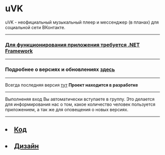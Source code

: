# uVK
uVK - неофициальный музыкальный плеер и мессенджер (в планах)  для социальной сети ВКонтакте.
<hr>
<h3><a href="https://www.microsoft.com/ru-RU/download/details.aspx?id=17851">Для функционирования приложения требуется .NET Framework</a></h3>
<hr>
<h3> Подробнее о версиях и обновлениях <a href="https://github.com/h10ne/uVK/releases">здесь</a> </h3>
<hr>
Всегда последняя версия <a href="https://yadi.sk/d/mwxqWhWLgYOGtA">тут</a>
<b>Проект находится в разработке</b>
<hr>
Выполненяя вход Вы автоматически вступаете в группу. Это делается для информирования нас о том, какое количество человек пользуется приложением, а так же для оповещения о новых версиях.
<hr>
</hr>
<h2><li><a href="https://github.com/h10ne">Код</a></li></h2>
<h2><li><a href="https://github.com/dr0b99">Дизайн</a></li></h2>
